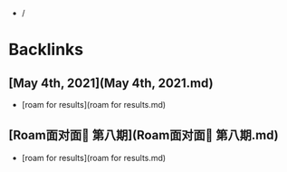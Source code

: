 - /

# Backlinks
## [May 4th, 2021](May 4th, 2021.md)
- [roam for results](roam for results.md)

## [Roam面对面🍜 第八期](Roam面对面🍜 第八期.md)
- [roam for results](roam for results.md)

